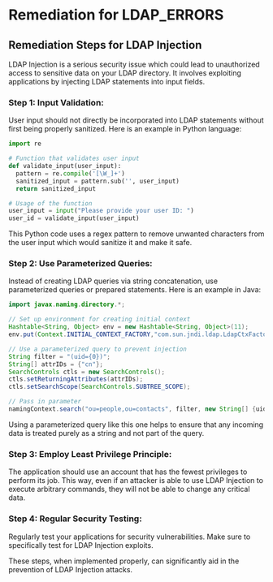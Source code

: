 # Remediation for LDAP_ERRORS

## Remediation Steps for LDAP Injection

LDAP Injection is a serious security issue which could lead to unauthorized access to sensitive data on your LDAP directory. It involves exploiting applications by injecting LDAP statements into input fields.

### Step 1: Input Validation:

User input should not directly be incorporated into LDAP statements without first being properly sanitized. Here is an example in Python language:

```python
import re

# Function that validates user input
def validate_input(user_input):
  pattern = re.compile('[\W_]+')
  sanitized_input = pattern.sub('', user_input)
  return sanitized_input

# Usage of the function
user_input = input("Please provide your user ID: ")
user_id = validate_input(user_input)
```
This Python code uses a regex pattern to remove unwanted characters from the user input which would sanitize it and make it safe.

### Step 2: Use Parameterized Queries:

Instead of creating LDAP queries via string concatenation, use parameterized queries or prepared statements. Here is an example in Java:

```java
import javax.naming.directory.*;

// Set up environment for creating initial context
Hashtable<String, Object> env = new Hashtable<String, Object>(11);
env.put(Context.INITIAL_CONTEXT_FACTORY,"com.sun.jndi.ldap.LdapCtxFactory");

// Use a parameterized query to prevent injection
String filter = "(uid={0})";
String[] attrIDs = {"cn"};
SearchControls ctls = new SearchControls();
ctls.setReturningAttributes(attrIDs);
ctls.setSearchScope(SearchControls.SUBTREE_SCOPE);

// Pass in parameter
namingContext.search("ou=people,ou=contacts", filter, new String[] {uid}, ctls);
```
Using a parameterized query like this one helps to ensure that any incoming data is treated purely as a string and not part of the query.

### Step 3: Employ Least Privilege Principle:

The application should use an account that has the fewest privileges to perform its job. This way, even if an attacker is able to use LDAP Injection to execute arbitrary commands, they will not be able to change any critical data.

### Step 4: Regular Security Testing:

Regularly test your applications for security vulnerabilities. Make sure to specifically test for LDAP Injection exploits.

These steps, when implemented properly, can significantly aid in the prevention of LDAP Injection attacks.